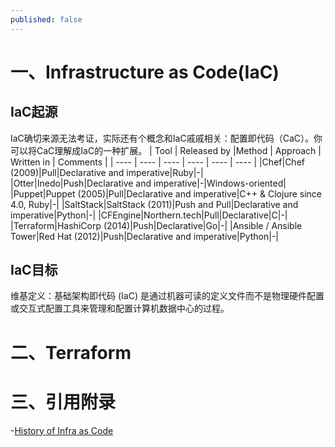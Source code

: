 ```yaml
---
published: false
---
```

# 一、Infrastructure as Code(IaC)
## IaC起源
IaC确切来源无法考证，实际还有个概念和IaC戚戚相关：配置即代码（CaC）。你可以将CaC理解成IaC的一种扩展。
| Tool | Released by |Method | Approach | Written in | Comments |
| ---- | ---- | ---- | ---- | ---- | ---- |
|Chef|Chef (2009)|Pull|Declarative and imperative|Ruby|-|
|Otter|Inedo|Push|Declarative and imperative|-|Windows-oriented|
|Puppet|Puppet (2005)|Pull|Declarative and imperative|C++ & Clojure since 4.0, Ruby|-|
|SaltStack|SaltStack (2011)|Push and Pull|Declarative and imperative|Python|-|
|CFEngine|Northern.tech|Pull|Declarative|C|-|
|Terraform|HashiCorp (2014)|Push|Declarative|Go|-|
|Ansible / Ansible Tower|Red Hat (2012)|Push|Declarative and imperative|Python|-|

## IaC目标
维基定义：基础架构即代码 (IaC) 是通过机器可读的定义文件而不是物理硬件配置或交互式配置工具来管理和配置计算机数据中心的过程。

# 二、Terraform

# 三、引用附录
-[History of Infra as Code](https://www.infoq.com/presentations/history-infra-as-code/)